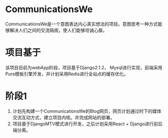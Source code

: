 # CommunicationsWe
CommunicationsWe是一个意图表达内心真实想法的项目。意图思考一种方式能够解决人们之间的交流隔阂，使人们能够坦诚心扉。


# 项目基于
该项目目前为webApp阶段，项目基于Django2.1.2， Mysql进行实现，前端采用Pure模板引擎开发，并计划采用Redis进行全站点的缓存优化。
# 阶段1
1. 计划先构建一个CommunicationsWe的Blog网页，网页计划通过时下的媒体交流互动方式，建立项目内核。并完成网站的部署。
2. 项目基于DjangoMTV模式进行开发，之后计划采用React + Django进行前后端分离。